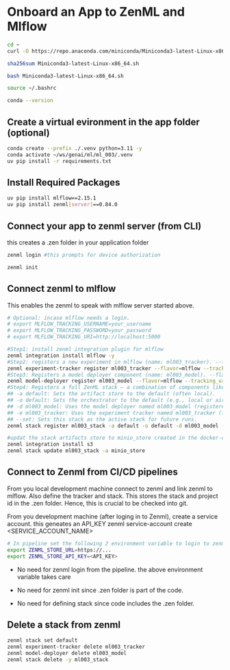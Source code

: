 # Onboard an App to ZenML and Mlflow

```bash
cd ~
curl -O https://repo.anaconda.com/miniconda/Miniconda3-latest-Linux-x86_64.sh

sha256sum Miniconda3-latest-Linux-x86_64.sh

bash Miniconda3-latest-Linux-x86_64.sh

source ~/.bashrc

conda --version


```

## Create a virtual evironment in the app folder (optional)
```bash
conda create --prefix ./.venv python=3.11 -y
conda activate ~/ws/genai/ml/ml_003/.venv
uv pip install -r requirements.txt
```

## Install Required Packages
```bash
uv pip install mlflow==2.15.1
uv pip install zenml[server]==0.84.0

```

## Connect your app to zenml server (from CLI)
this creates a .zen folder in your application folder
```bash
zenml login #this prompts for device authorization

zenml init
```

## Connect zenml to mlflow
This enables the zenml to speak with mlflow server started above.
```bash
# Optional: incase mlflow needs a login. 
# export MLFLOW_TRACKING_USERNAME=your_username
# export MLFLOW_TRACKING_PASSWORD=your_password
# export MLFLOW_TRACKING_URI=http://localhost:5000

#Step1: install zenml integration plugin for mlflow
zenml integration install mlflow -y
#Step2: registers a new experiment in mlflow (name: ml003_tracker). --flavor=mlflow tells the backend mlflow
zenml experiment-tracker register ml003_tracker --flavor=mlflow --tracking_uri=http://localhost:5000  --tracking_token="dummy_token" 
#Step3: Registers a model deployer component (name: ml003_model). --flavor=mlflow tells the backend mlflow
zenml model-deployer register ml003_model --flavor=mlflow --tracking_uri=http://localhost:5000  --tracking_token="dummy_token" 
#Step4: Registers a full ZenML stack — a combination of components like orchestrator, artifact store, experiment tracker, etc. 
## -a default: Sets the artifact store to the default (often local).
## -o default: Sets the orchestrator to the default (e.g., local or airflow).
## -d ml003_model: Uses the model deployer named ml003_model (registered in step 3).
## -e ml003_tracker: Uses the experiment tracker named ml003_tracker (from step 2).
## --set: Sets this stack as the active stack for future runs.
zenml stack register ml003_stack -a default -o default -d ml003_model -e ml003_tracker --set

#updat the stack artifacts store to minio_store created in the docker-compose
zenml integration install s3
zenml stack update ml003_stack -a minio_store 

```

## Connect to Zenml from CI/CD pipelines
From you local development machine connect to zenml and link zenml to mlflow. Also define the tracker and stack.
This stores the stack and project id in the .zen folder. Hence, this is crucial to be checked into git.

From you development machine (after loging in to Zenml), create a service account. this geneates an API_KEY
zenml service-account create <SERVICE_ACCOUNT_NAME>


```bash
# In pipeline set the following 2 environment variable to login to zenml no interactively.
export ZENML_STORE_URL=https://...
export ZENML_STORE_API_KEY=<API_KEY>

```
- No need for zenml login from the pipeline. the above environment variable takes care

- No need for zenml init since .zen folder is part of the code.

- No need for defining stack since code includes the .zen folder.



## Delete a stack from zenml
```bash
zenml stack set default
zenml experiment-tracker delete ml003_tracker
zenml model-deployer delete ml003_model
zenml stack delete -y ml003_stack
```